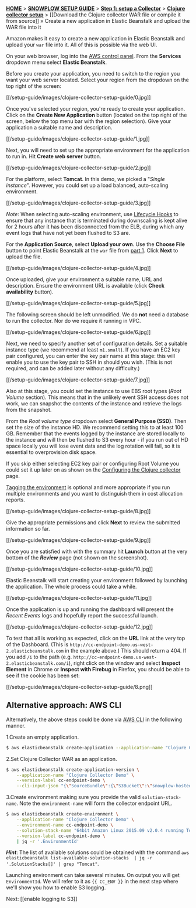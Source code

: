 [**HOME**](Home) > [**SNOWPLOW SETUP GUIDE**](Setting-up-Snowplow) > [**Step 1: setup a Collector**](Setting-up-a-Collector) > [**Clojure collector setup**](setting-up-the-clojure-collector) > [[Download the Clojure collector WAR file or compile it from source]] » Create a new application in Elastic Beanstalk and upload the WAR file into it

Amazon makes it easy to create a new application in Elastic Beanstalk and upload your `war` file into it. All of this is possible via the web UI.

On your web browser, log into the [AWS control panel][aws]. From the **Services** dropdown menu select **Elastic Beanstalk**. 

Before you create your application, you need to switch to the region you want your web server located. Select your region from the dropdown on the top right of the screen:

[[/setup-guide/images/clojure-collector-setup-guide/0.jpg]]

Once you've selected your region, you're ready to create your application. Click on the **Create New Application** button (located on the top right of the screen, below the top menu bar with the region selection). Give your application a suitable name and description.

[[/setup-guide/images/clojure-collector-setup-guide/1.jpg]]

Next, you will need to set up the appropriate environment for the application to run in. Hit **Create web server** button.

[[/setup-guide/images/clojure-collector-setup-guide/2.jpg]]

For the platform, select **Tomcat**. In this demo, we picked a "*Single instance*". However, you could set up a load balanced, auto-scaling environment.

[[/setup-guide/images/clojure-collector-setup-guide/3.jpg]]

*Note*: When selecting auto-scaling environment, use [Lifecycle Hooks](https://docs.aws.amazon.com/autoscaling/ec2/userguide/lifecycle-hooks.html#adding-lifecycle-hooks) to ensure that any instance that is terminated during downscaling is kept alive for 2 hours after it has been disconnected from the ELB, during which any event logs that have not yet been flushed to S3 are.

For the **Application Source**, select **Upload your own**. Use the **Choose File** button to point Elastic Beanstalk at the `war` file from [part 1](Download-the-Clojure-collector-WAR-file-or-compile-it-from-source). Click **Next** to upload the file.

[[/setup-guide/images/clojure-collector-setup-guide/4.jpg]]

Once uploaded, give your environment a suitable name, URL and description. Ensure the environment URL is available (click **Check availability** button).

[[/setup-guide/images/clojure-collector-setup-guide/5.jpg]]

The following screen should be left unmodified. We do **not** need a database to run the collector. Nor do we require it running in VPC. 

[[/setup-guide/images/clojure-collector-setup-guide/6.jpg]]

Next, we need to specify another set of configuration details. Set a suitable instance type (we recommend at least `m1.small`). If you have an EC2 key pair configured, you can enter the key pair name at this stage: this will enable you to use the key pair to SSH in should you wish. (This is not required, and can be added later without any difficulty.)

[[/setup-guide/images/clojure-collector-setup-guide/7.jpg]]

Also at this stage, you could set the instance to use EBS root types (*Root Volume* section). This means that in the unlikely event SSH access does not work, we can snapshot the contents of the instance and retrieve the logs from the snapshot.

From the *Root volume type* dropdown select **General Purpose (SSD)**. Then set the size of the instance HD. We recommend setting this to at least 100 GB. Remember that the events logged by the instance are stored locally to the instance and will then be flushed to S3 every hour - if you run out of HD space locally you will lose event data and the log rotation will fail, so it is essential to overprovision disk space.

If you skip either selecting EC2 key pair or configuring Root Volume you could set it up later on as shown on the [Configuring the Clojure collector](Configuring-the-Clojure-collector) page.

[Tagging the environment](http://docs.aws.amazon.com/elasticbeanstalk/latest/dg/using-features.tagging.html) is optional and more appropriate if you run multiple environments and you want to distinguish them in cost allocation reports.

[[/setup-guide/images/clojure-collector-setup-guide/8.jpg]]

Give the appropriate permissions and click **Next** to review the submitted information so far.

[[/setup-guide/images/clojure-collector-setup-guide/9.jpg]]

Once you are satisfied with with the summary hit **Launch** button at the very bottom of the ***Review*** page (not shown on the screenshot). 

[[/setup-guide/images/clojure-collector-setup-guide/10.jpg]]

Elastic Beanstalk will start creating your environment followed by launching the application. The whole process could take a while.

[[/setup-guide/images/clojure-collector-setup-guide/11.jpg]]

Once the application is up and running the dashboard will present the *Recent Events* logs and hopefully report the successful launch.

[[/setup-guide/images/clojure-collector-setup-guide/12.jpg]]

To test that all is working as expected, click on the **URL** link at the very top of the Dashboard. (This is `http://cc-endpoint-demo.us-west-2.elasticbeanstalk.com` in the example above.) This should return a 404. If you add `/i` to the path (e.g. `http://cc-endpoint-demo.us-west-2.elasticbeanstalk.com/i`), right click on the window and select **Inspect Element** in Chrome or **Inspect with Firebug** in Firefox, you should be able to see if the cookie has been set:

[[/setup-guide/images/clojure-collector-setup-guide/8.png]]


## Alternative approach: AWS CLI

Alternatively, the above steps could be done via [AWS CLI](https://aws.amazon.com/cli/) in the following manner.

1.Create an empty application.

```sh
$ aws elasticbeanstalk create-application --application-name "Clojure Collector Demo" --description "Enables cross domain user tracking"
```

2.Set Clojure Collector WAR as an application.

```sh
$ aws elasticbeanstalk create-application-version \
    --application-name "Clojure Collector Demo" \
    --version-label cc-endpoint-demo \
    --cli-input-json "{\"SourceBundle\":{\"S3Bucket\":\"snowplow-hosted-assets\",\"S3Key\":\"2-collectors/clojure-collector/clojure-collector-1.1.0-standalone.war\"}}"
```

3.Create environment making sure you provide the valid `solution-stack-name`. Note the `environment-name` will form the collector endpoint URL.

```sh
$ aws elasticbeanstalk create-environment \
    --application-name "Clojure Collector Demo" \
    --environment-name cc-endpoint-demo \
    --solution-stack-name "64bit Amazon Linux 2015.09 v2.0.4 running Tomcat 8 Java 8" \
    --version-label cc-endpoint-demo \
    | jq -r '.EnvironmentId'
```

***Hint***: The list of available solutions could be obtained with the command `aws elasticbeanstalk list-available-solution-stacks  | jq -r '.SolutionStacks[]' | grep "Tomcat"`.

Launching environment can take several minutes. On output you will get `EnvironmentId`. We will refer to it as `{{ CC_ENV }}` in the next step where we'll show you how to enable S3 logging.

Next: [[enable logging to S3]]

[aws]: https://console.aws.amazon.com/
